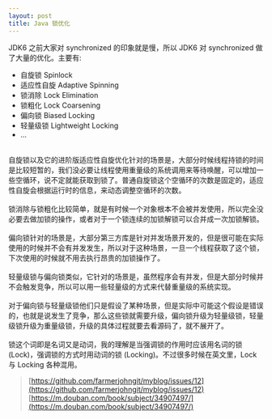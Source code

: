 ```yaml
---
layout: post
title: Java 锁优化
---
```

JDK6 之前大家对 synchronized 的印象就是慢，所以 JDK6 对 synchronized 做了大量的优化。主要有:<br />

- 自旋锁 Spinlock
- 适应性自旋 Adaptive Spinning
- 锁消除 Lock Elimination
- 锁粗化 Lock Coarsening
- 偏向锁 Biased Locking
- 轻量级锁 Lightweight Locking
- ...


<br />自旋锁以及它的进阶版适应性自旋优化针对的场景是，大部分时候线程持锁的时间是比较短暂的，我们没必要让线程使用重量级的系统调用来等待唤醒，可以增加一些空循环，说不定就能获取到锁了。普通自旋锁这个空循环的次数是固定的，适应性自旋会根据运行时的信息，来动态调整空循环的次数。<br />
<br />锁消除与锁粗化比较简单，就是有时候一个对象根本不会被并发使用，所以完全没必要去做加锁的操作，或者对于一个锁连续的加锁解锁可以合并成一次加锁解锁。<br />
<br />偏向锁针对的场景是，大部分第三方库是针对并发场景开发的，但是很可能在实际使用的时候并不会有并发发生，所以对于这种场景，一旦一个线程获取了这个锁，下次使用的时候就不用去执行昂贵的加锁操作了。<br />
<br />轻量级锁与偏向锁类似，它针对的场景是，虽然程序会有并发，但是大部分时候并不会触发竞争，所以可以用一些轻量级的方式来代替重量级的系统实现。<br />
<br />对于偏向锁与轻量级锁他们只是假设了某种场景，但是实际中可能这个假设是错误的，也就是说发生了竞争，那么这些锁就需要升级，偏向锁升级为轻量级锁，轻量级锁升级为重量级锁，升级的具体过程就要去看源码了，就不展开了。<br />
<br />锁这个词即是名词又是动词，我的理解是当强调锁的作用时应该用名词的锁 (Lock)，强调锁的方式时用动词的锁 (Locking)。不过很多时候在英文里，Lock 与 Locking 各种混用。<br />

> [https://github.com/farmerjohngit/myblog/issues/12](https://github.com/farmerjohngit/myblog/issues/12)
> [https://m.douban.com/book/subject/34907497/](https://m.douban.com/book/subject/34907497/)


<br />


